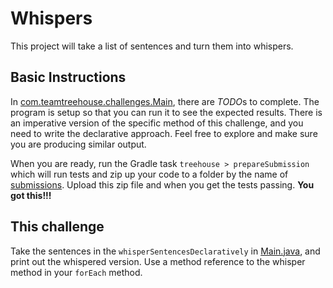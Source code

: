 # Whispers

This project will take a list of sentences and turn them into whispers.

## Basic Instructions
In [com.teamtreehouse.challenges.Main](src/main/java/com/teamtreehouse/challenges/Main.java),
there are *TODO*s to complete.  The program is setup so that you can run it to see the expected results.
There is an imperative version of the specific method of this challenge, and you need to write the declarative
approach.  Feel free to explore and make sure you are producing similar output.

When you are ready, run the Gradle task `treehouse > prepareSubmission` which will run tests and
zip up your code to a folder by the name of [submissions](submissions).  Upload this zip file
and when you get the tests passing.  **You got this!!!**

## This challenge
Take the sentences in the `whisperSentencesDeclaratively` in [Main.java](src/main/java/com/teamtreehouse/challenges/Main.java),
and print out the whispered version.  Use a method reference to the whisper method in your `forEach` method.